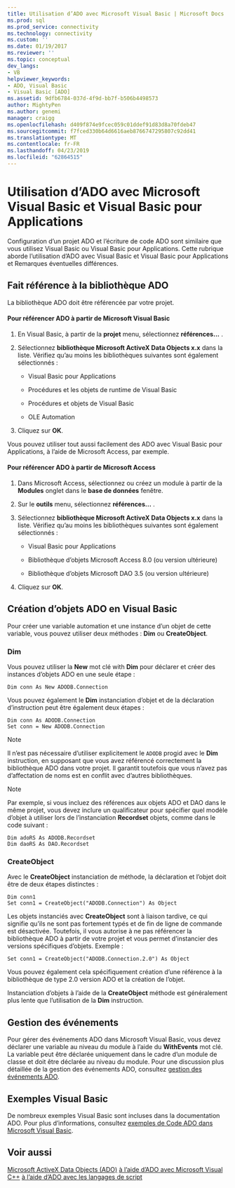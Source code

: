 ```yaml
---
title: Utilisation d’ADO avec Microsoft Visual Basic | Microsoft Docs
ms.prod: sql
ms.prod_service: connectivity
ms.technology: connectivity
ms.custom: ''
ms.date: 01/19/2017
ms.reviewer: ''
ms.topic: conceptual
dev_langs:
- VB
helpviewer_keywords:
- ADO, Visual Basic
- Visual Basic [ADO]
ms.assetid: 9dfb6784-037d-4f9d-bb7f-b506b4498573
author: MightyPen
ms.author: genemi
manager: craigg
ms.openlocfilehash: d409f874e9fcec059c01ddef91d83d8a70fdeb47
ms.sourcegitcommit: f7fced330b64d6616aeb8766747295807c92dd41
ms.translationtype: MT
ms.contentlocale: fr-FR
ms.lasthandoff: 04/23/2019
ms.locfileid: "62864515"
---
```

# <a name="using-ado-with-microsoft-visual-basic-and-visual-basic-for-applications"></a>Utilisation d’ADO avec Microsoft Visual Basic et Visual Basic pour Applications
Configuration d’un projet ADO et l’écriture de code ADO sont similaire que vous utilisez Visual Basic ou Visual Basic pour Applications. Cette rubrique aborde l’utilisation d’ADO avec Visual Basic et Visual Basic pour Applications et Remarques éventuelles différences.

## <a name="referencing-the-ado-library"></a>Fait référence à la bibliothèque ADO
 La bibliothèque ADO doit être référencée par votre projet.

#### <a name="to-reference-ado-from-microsoft-visual-basic"></a>Pour référencer ADO à partir de Microsoft Visual Basic

1.  En Visual Basic, à partir de la **projet** menu, sélectionnez **références...** .

2.  Sélectionnez **bibliothèque Microsoft ActiveX Data Objects x.x** dans la liste. Vérifiez qu’au moins les bibliothèques suivantes sont également sélectionnés :

    -   Visual Basic pour Applications

    -   Procédures et les objets de runtime de Visual Basic

    -   Procédures et objets de Visual Basic

    -   OLE Automation

3.  Cliquez sur **OK**.

 Vous pouvez utiliser tout aussi facilement des ADO avec Visual Basic pour Applications, à l’aide de Microsoft Access, par exemple.

#### <a name="to-reference-ado-from-microsoft-access"></a>Pour référencer ADO à partir de Microsoft Access

1.  Dans Microsoft Access, sélectionnez ou créez un module à partir de la **Modules** onglet dans le **base de données** fenêtre.

2.  Sur le **outils** menu, sélectionnez **références...** .

3.  Sélectionnez **bibliothèque Microsoft ActiveX Data Objects x.x** dans la liste. Vérifiez qu’au moins les bibliothèques suivantes sont également sélectionnés :

    -   Visual Basic pour Applications

    -   Bibliothèque d’objets Microsoft Access 8.0 (ou version ultérieure)

    -   Bibliothèque d’objets Microsoft DAO 3.5 (ou version ultérieure)

4.  Cliquez sur **OK**.

## <a name="creating-ado-objects-in-visual-basic"></a>Création d’objets ADO en Visual Basic
 Pour créer une variable automation et une instance d’un objet de cette variable, vous pouvez utiliser deux méthodes : **Dim** ou **CreateObject**.

### <a name="dim"></a>Dim
 Vous pouvez utiliser la **New** mot clé with **Dim** pour déclarer et créer des instances d’objets ADO en une seule étape :

```
Dim conn As New ADODB.Connection
```

 Vous pouvez également le **Dim** instanciation d’objet et de la déclaration d’instruction peut être également deux étapes :

```
Dim conn As ADODB.Connection
Set conn = New ADODB.Connection
```

> [!NOTE]
>  Il n’est pas nécessaire d’utiliser explicitement le `ADODB` progid avec le **Dim** instruction, en supposant que vous avez référencé correctement la bibliothèque ADO dans votre projet. Il garantit toutefois que vous n’avez pas d’affectation de noms est en conflit avec d’autres bibliothèques.

> [!NOTE]
>  Par exemple, si vous incluez des références aux objets ADO et DAO dans le même projet, vous devez inclure un qualificateur pour spécifier quel modèle d’objet à utiliser lors de l’instanciation **Recordset** objets, comme dans le code suivant :

```
Dim adoRS As ADODB.Recordset
Dim daoRS As DAO.Recordset
```

### <a name="createobject"></a>CreateObject
 Avec le **CreateObject** instanciation de méthode, la déclaration et l’objet doit être de deux étapes distinctes :

```
Dim conn1
Set conn1 = CreateObject("ADODB.Connection") As Object
```

 Les objets instanciés avec **CreateObject** sont à liaison tardive, ce qui signifie qu’ils ne sont pas fortement typés et de fin de ligne de commande est désactivée. Toutefois, il vous autorise à ne pas référencer la bibliothèque ADO à partir de votre projet et vous permet d’instancier des versions spécifiques d’objets. Exemple :

```
Set conn1 = CreateObject("ADODB.Connection.2.0") As Object
```

 Vous pouvez également cela spécifiquement création d’une référence à la bibliothèque de type 2.0 version ADO et la création de l’objet.

 Instanciation d’objets à l’aide de la **CreateObject** méthode est généralement plus lente que l’utilisation de la **Dim** instruction.

## <a name="handling-events"></a>Gestion des événements
 Pour gérer des événements ADO dans Microsoft Visual Basic, vous devez déclarer une variable au niveau du module à l’aide du **WithEvents** mot clé. La variable peut être déclarée uniquement dans le cadre d’un module de classe et doit être déclarée au niveau du module. Pour une discussion plus détaillée de la gestion des événements ADO, consultez [gestion des événements ADO](../../../ado/guide/data/handling-ado-events.md).

## <a name="visual-basic-examples"></a>Exemples Visual Basic
 De nombreux exemples Visual Basic sont incluses dans la documentation ADO. Pour plus d’informations, consultez [exemples de Code ADO dans Microsoft Visual Basic](../../../ado/reference/ado-api/ado-code-examples-in-visual-basic.md).

## <a name="see-also"></a>Voir aussi
 [Microsoft ActiveX Data Objects (ADO)](../../../ado/microsoft-activex-data-objects-ado.md) [à l’aide d’ADO avec Microsoft Visual C++](../../../ado/guide/appendixes/using-ado-with-microsoft-visual-c.md) [à l’aide d’ADO avec les langages de script](../../../ado/guide/appendixes/using-ado-with-scripting-languages.md)
